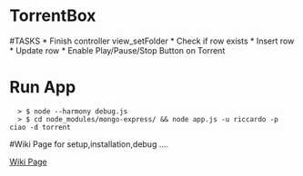 <h1>TorrentBox</h1>
#TASKS
* Finish controller view_setFolder
      * Check if row exists
      * Insert row
      * Update row
* Enable Play/Pause/Stop Button on Torrent

# Run App
```text
  > $ node --harmony debug.js
  > $ cd node_modules/mongo-express/ && node app.js -u riccardo -p ciao -d torrent
```
#Wiki Page
  for setup,installation,debug ....
  
  [Wiki Page](https://github.com/rokity/torrentbox/wiki)
